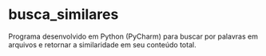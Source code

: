 # busca_similares
Programa desenvolvido em Python (PyCharm) para buscar por palavras em arquivos e retornar a similaridade em seu conteúdo total.
